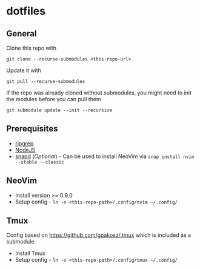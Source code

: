 # dotfiles
## General
Clone this repo with
```
git clone --recurse-submodules <this-repo-url>
```

Update it with
```
git pull --recurse-submodules
```

If the repo was already cloned without submodules, you might need to init the modules before you can pull them
```
git submodule update --init --recursive
```

## Prerequisites
- [ripgrep](https://github.com/BurntSushi/ripgrep#installation)
- [NodeJS](https://github.com/nodesource/distributions#installation-instructions)
- [snapd](https://snapcraft.io/docs/installing-snap-on-ubuntu) (_Optional_) - Can be used to install NeoVim via `snap install nvim --stable --classic`

## NeoVim
- Install version >= 0.9.0
- Setup config - `ln -s <this-repo-path>/.config/nvim ~/.config/`

## Tmux
Config based on https://github.com/gpakosz/.tmux which is included as a submodule
- Install Tmux
- Setup config - `ln -s <this-repo-path>/.config/tmux ~/.config/`

